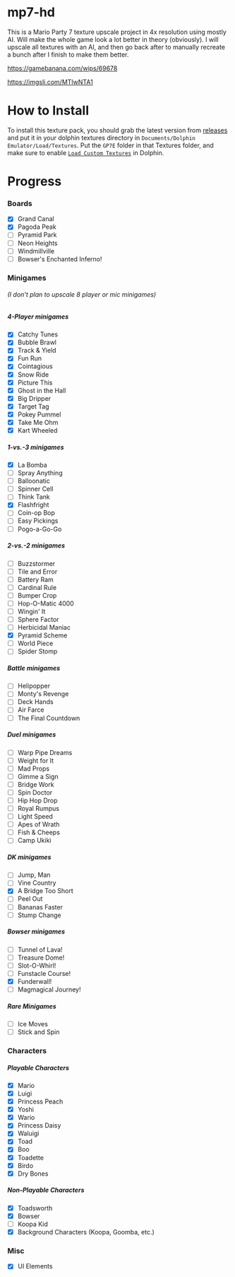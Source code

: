 # mp7-hd
This is a Mario Party 7 texture upscale project in 4x resolution using mostly AI. Will make the whole game look a lot better in theory (obviously). I will upscale all textures with an AI, and then go back after to manually recreate a bunch after I finish to make them better.

https://gamebanana.com/wips/69678

https://imgsli.com/MTIwNTA1
 
# How to Install

To install this texture pack, you should grab the latest version from [releases](https://github.com/Najatski/mp7-hd/releases) and put it in your dolphin textures directory in `Documents/Dolphin Emulator/Load/Textures`. Put the `GP7E` folder in that Textures folder, and make sure to enable [`Load Custom Textures`](https://imgur.com/a/Vs4fj0J) in Dolphin.
 
# Progress
 
### Boards
 
- [X] Grand Canal
- [X] Pagoda Peak
- [ ] Pyramid Park
- [ ] Neon Heights
- [ ] Windmillville
- [ ] Bowser's Enchanted Inferno!

### Minigames
###### (I don't plan to upscale 8 player or mic minigames)

##### 4-Player minigames

- [X] Catchy Tunes
- [X] Bubble Brawl
- [X] Track & Yield
- [X] Fun Run
- [X] Cointagious
- [X] Snow Ride
- [X] Picture This
- [X] Ghost in the Hall
- [X] Big Dripper
- [X] Target Tag
- [X] Pokey Pummel
- [X] Take Me Ohm
- [X] Kart Wheeled

##### 1-vs.-3 minigames

- [X] La Bomba
- [ ] Spray Anything
- [ ] Balloonatic
- [ ] Spinner Cell
- [ ] Think Tank
- [X] Flashfright
- [ ] Coin-op Bop
- [ ] Easy Pickings
- [ ] Pogo-a-Go-Go

##### 2-vs.-2 minigames

- [ ] Buzzstormer
- [ ] Tile and Error
- [ ] Battery Ram
- [ ] Cardinal Rule
- [ ] Bumper Crop
- [ ] Hop-O-Matic 4000
- [ ] Wingin' It
- [ ] Sphere Factor
- [ ] Herbicidal Maniac
- [X] Pyramid Scheme
- [ ] World Piece
- [ ] Spider Stomp

##### Battle minigames

- [ ] Helipopper
- [ ] Monty's Revenge
- [ ] Deck Hands
- [ ] Air Farce
- [ ] The Final Countdown

##### Duel minigames

- [ ] Warp Pipe Dreams
- [ ] Weight for It
- [ ] Mad Props
- [ ] Gimme a Sign
- [ ] Bridge Work
- [ ] Spin Doctor
- [ ] Hip Hop Drop
- [ ] Royal Rumpus
- [ ] Light Speed
- [ ] Apes of Wrath
- [ ] Fish & Cheeps
- [ ] Camp Ukiki

##### DK minigames

- [ ] Jump, Man
- [ ] Vine Country
- [X] A Bridge Too Short
- [ ] Peel Out
- [ ] Bananas Faster
- [ ] Stump Change

##### Bowser minigames

- [ ] Tunnel of Lava!
- [ ] Treasure Dome!
- [ ] Slot-O-Whirl!
- [ ] Funstacle Course!
- [X] Funderwall!
- [ ] Magmagical Journey!

##### Rare Minigames
- [ ] Ice Moves
- [ ] Stick and Spin

### Characters
 
##### Playable Characters
 
 - [X] Mario
 - [X] Luigi
 - [X] Princess Peach
 - [X] Yoshi
 - [X] Wario
 - [X] Princess Daisy
 - [X] Waluigi
 - [X] Toad
 - [X] Boo
 - [X] Toadette
 - [X] Birdo
 - [X] Dry Bones
 
##### Non-Playable Characters
 
 - [X] Toadsworth
 - [X] Bowser
 - [ ] Koopa Kid
 - [X] Background Characters (Koopa, Goomba, etc.)
 
 ### Misc
 
 - [X] UI Elements
